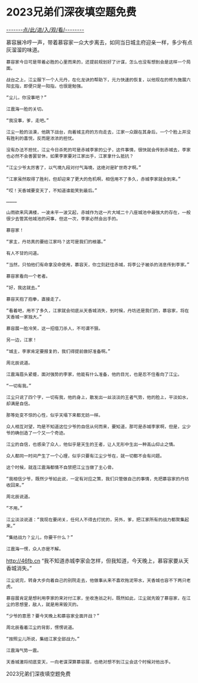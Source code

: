 # 2023兄弟们深夜填空题免费

<a href="https://8h9e.vip/">-------点/此/进/入/观/看/--------</a>

慕容展冷哼一声，带着慕容家一众大步离去，如同当日城主府迎亲一样，多少有点灰溜溜的味道。

    慕容家今日可是带着必胜的心里而来的，还提前规划好了计谋，怎么也没有想到会是这样一个局面。

    战台之上，江尘服下一个人元丹，在化龙诀的帮助下，元力快速的恢复，以他现在的修为施展六阳玄指，即便只是一阳指，也很是勉强。

    “尘儿，你没事吧？”

    江震海一脸的关切。

    “我没事，爹，走吧。”

    江尘一脸的淡漠，他跳下战台，向着城主府的方向走去，江家一众跟在其身后，一个个脸上并没有胜利的喜悦，反而是浓浓的担忧。

    没有办法不担忧，江尘今日杀死的可是赤城李家的公子，这件事情，很快就会传到赤城去，李家也必然不会善罢甘休，如果李家要对江家出手，江家拿什么抵抗？

    “江尘少爷太厉害了，以气境九段对付气海境，这绝对是旷世奇才啊。”

    “江家虽然取得了胜利，但却迎来了更大的危机啊，相信用不了多久，赤城李家就会到来。”

    “哎！天香城要变天了，不知道谁能笑到最后。”

    …………

    山雨欲来风满楼，一波未平一波又起，赤城作为这一片大域二十八座城池中最强大的存在，一般很少去管其他城池的闲事，但这一次，李家必然会出手的。

    慕容家！

    “家主，丹坊真的要给江家吗？这可是我们的根基。”

    有人不甘的问道。

    “当然，只怕他们有命拿没命使用，慕容天，你立刻赶往赤城，将李公子被杀的消息传到李家。”

    慕容家看向一个老者。

    “好，我这就去。”

    慕容天抱了抱拳，直接走了。

    “看着吧，用不了多久，江家就会彻底从天香城消失，到时候，丹坊还是我们的，慕容家，将在天香城一家独大。”

    慕容展一脸冷笑，这一招借刀杀人，不可谓不狠。

    另一边，江家！

    “城主，李家肯定要报复的，我们得提前做好准备啊。”

    周北辰说道。

    江震海眉头紧蹙，面对强势的李家，他能有什么准备，他的目光，也是忍不住看向了江尘。

    “一切有我。”

    江尘只说了四个字，一切有我，他的身上，散发出一丝淡淡的王者气势，他的脸上，平淡如水，却满是自信。

    那等处变不惊的心性，似乎天塌下来都无妨一样。

    众人相互对望，均是不知道这位少爷的自信从何而来，要知道，那可是赤城李家啊，但是，尘少爷的确创造了一个又一个奇迹。

    江尘的自信，也感染了众人，他似乎是天生的王者，让人无形中生出一种高山仰止之情。

    众人都同一时间产生了一个心理，似乎只要有江尘少爷在，就一切都不会有问题。

    这个时候，就连江震海都情不自禁把江尘当做了主心骨。

    “我相信少爷，既然少爷如此说，一定有对应之策，我们只管做自己的事情，先把慕容家的丹坊收回来。”

    周北辰说道。

    “不用。”

    江尘淡淡说道：“我现在要闭关，任何人不得去打扰的，另外，爹，把江家所有的战力都聚集起来。”

    “集结战力？尘儿，你要干什么？”

    江震海一愣，众人亦是不解。
http://46fb.cn
    “我不知道赤城李家会怎样，但我知道，今天晚上，慕容家要从天香城消失。”

    江尘说完，转身大步向着自己的别院走去，他做事从来不喜欢拖泥带水，天香城也容不下两只老虎。

    慕容展肯定是想利用李家的来对付江家，坐收渔翁之利，既然如此，江尘就先毁了慕容家，在江尘的思想里，敌人，就是用来毁灭的。

    “少爷的意思？要今天晚上和慕容家全面开战？”

    周北辰看着江尘的背影，愣愣说道。

    “按照尘儿所说，集结江家全部战力。”

    江震海气势一震。

    天香城激将彻底变天，一向老谋深算慕容展，也绝对想不到江尘会这个时候对他出手。
2023兄弟们深夜填空题免费

